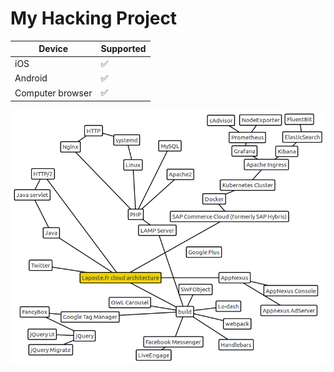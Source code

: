 # My Hacking Project

| Device           | Supported          | 
| ---------------- | ------------------ |
| iOS              | :white_check_mark: |
| Android          | :white_check_mark: |
| Computer browser | :white_check_mark: |

![Image of Laposte cloud](https://github.com/hacker-crypto888/laposte-repo/blob/master/maps/Laposte.fr.3.png)

